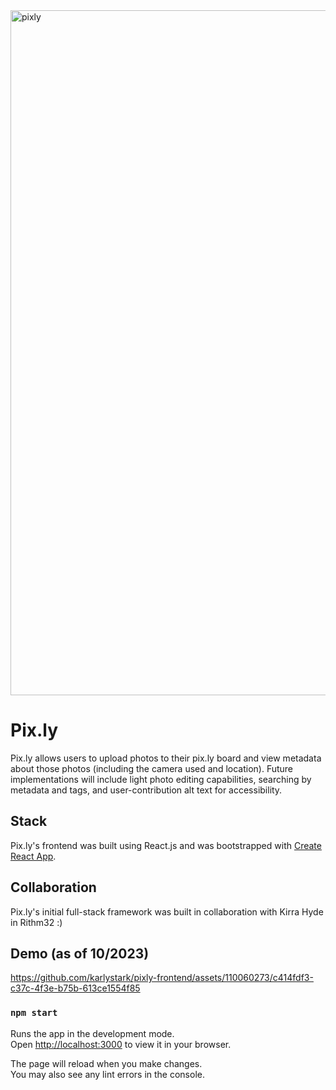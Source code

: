 <img width="1096" alt="pixly" src="https://github.com/karlystark/pixly-frontend/assets/110060273/d3e91641-3fb8-4fb1-8fe7-db65f0e6837f"> 

# Pix.ly

Pix.ly allows users to upload photos to their pix.ly board and view metadata about those photos (including the camera used and location). Future implementations will include light photo editing capabilities, searching by metadata and tags, and user-contribution alt text for accessibility. 

## Stack
Pix.ly's frontend was built using React.js and was bootstrapped with [Create React App](https://github.com/facebook/create-react-app).

## Collaboration
Pix.ly's initial full-stack framework was built in collaboration with Kirra Hyde in Rithm32 :) 

## Demo (as of 10/2023)



https://github.com/karlystark/pixly-frontend/assets/110060273/c414fdf3-c37c-4f3e-b75b-613ce1554f85



### `npm start`

Runs the app in the development mode.\
Open [http://localhost:3000](http://localhost:3000) to view it in your browser.

The page will reload when you make changes.\
You may also see any lint errors in the console.



